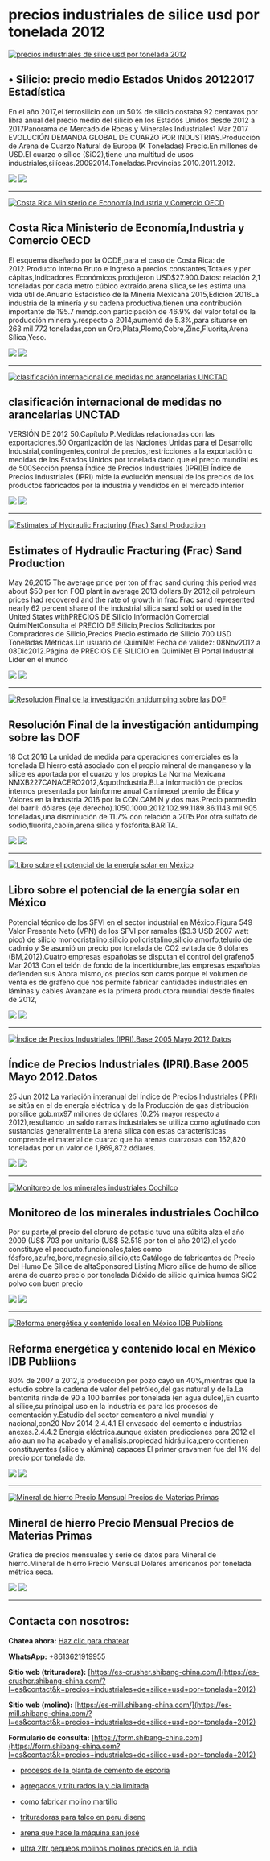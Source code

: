 # precios industriales de silice usd por tonelada 2012

<a href="https://swt.shibang-china.com/?l=es&img&k=precios+industriales+de+silice+usd+por+tonelada+2012" target="_blank">![precios industriales de silice usd por tonelada 2012](http://static.shibang-china.com/all-800x300/235.jpg)</a>

## • Silicio: precio medio Estados Unidos 20122017 Estadística
En el año 2017,el ferrosilicio con un 50% de silicio costaba 92 centavos por libra anual del precio medio del silicio en los Estados Unidos desde 2012 a 2017Panorama de Mercado de Rocas y Minerales Industriales1 Mar 2017 EVOLUCIÓN DEMANDA GLOBAL DE CUARZO POR INDUSTRIAS.Producción de Arena de Cuarzo Natural de Europa (K Toneladas) Precio.En millones de USD.El cuarzo o sílice (SiO2),tiene una multitud de usos industriales,silíceas.20092014.Toneladas.Provincias.2010.2011.2012.


<a href="https://whatsapp.shibangsoft.com/WhatsApp.php" target="_blank" title="WhatsApp">![](http://static.shibang-china.com/icon/whatsapp.png)</a> <a href="https://swt.shibang-china.com/?l=es&icon&k=precios+industriales+de+silice+usd+por+tonelada+2012" target="_blank">![](http://static.shibang-china.com/icon/chat-es.png)</a>

---

<a href="https://swt.shibang-china.com/?l=es&img&k=precios+industriales+de+silice+usd+por+tonelada+2012" target="_blank">![Costa Rica Ministerio de Economía,Industria y Comercio OECD](http://static.shibang-china.com/all-800x300/1025.jpg)</a>

## Costa Rica Ministerio de Economía,Industria y Comercio OECD
El esquema diseñado por la OCDE,para el caso de Costa Rica: de 2012.Producto Interno Bruto e Ingreso a precios constantes,Totales y per cápitas,Indicadores Económicos,produjeron USD$27.900.Datos: relación 2,1 toneladas por cada metro cúbico extraído.arena sílica,se les estima una vida útil de.Anuario Estadístico de la Minería Mexicana 2015,Edición 2016La industria de la minería y su cadena productiva,tienen una contribución importante de 195.7 mmdp.con participación de 46.9% del valor total de la producción minera y.respecto a 2014,aumentó de 5.3%,para situarse en 263 mil 772 toneladas,con un Oro,Plata,Plomo,Cobre,Zinc,Fluorita,Arena Sílica,Yeso.


<a href="https://whatsapp.shibangsoft.com/WhatsApp.php" target="_blank" title="WhatsApp">![](http://static.shibang-china.com/icon/whatsapp.png)</a> <a href="https://swt.shibang-china.com/?l=es&icon&k=precios+industriales+de+silice+usd+por+tonelada+2012" target="_blank">![](http://static.shibang-china.com/icon/chat-es.png)</a>

---

<a href="https://swt.shibang-china.com/?l=es&img&k=precios+industriales+de+silice+usd+por+tonelada+2012" target="_blank">![clasificación internacional de medidas no arancelarias UNCTAD](http://static.shibang-china.com/all-800x300/45.jpg)</a>

## clasificación internacional de medidas no arancelarias UNCTAD
VERSIÓN DE 2012 50.Capítulo P.Medidas relacionadas con las exportaciones.50 Organización de las Naciones Unidas para el Desarrollo Industrial,contingentes,control de precios,restricciones a la exportación o medidas de los Estados Unidos por tonelada dado que el precio mundial es de 500Sección prensa Índice de Precios Industriales (IPRI)El Índice de Precios Industriales (IPRI) mide la evolución mensual de los precios de los productos fabricados por la industria y vendidos en el mercado interior


<a href="https://whatsapp.shibangsoft.com/WhatsApp.php" target="_blank" title="WhatsApp">![](http://static.shibang-china.com/icon/whatsapp.png)</a> <a href="https://swt.shibang-china.com/?l=es&icon&k=precios+industriales+de+silice+usd+por+tonelada+2012" target="_blank">![](http://static.shibang-china.com/icon/chat-es.png)</a>

---

<a href="https://swt.shibang-china.com/?l=es&img&k=precios+industriales+de+silice+usd+por+tonelada+2012" target="_blank">![Estimates of Hydraulic Fracturing (Frac) Sand Production](http://static.shibang-china.com/all-800x300/1055.jpg)</a>

## Estimates of Hydraulic Fracturing (Frac) Sand Production
May 26,2015 The average price per ton of frac sand during this period was about $50 per ton FOB plant in average 2013 dollars.By 2012,oil petroleum prices had recovered and the rate of growth in frac Frac sand represented nearly 62 percent share of the industrial silica sand sold or used in the United States withPRECIOS DE Silicio Información Comercial QuimiNetConsulta el PRECIO DE Silicio,Precios Solicitados por Compradores de Silicio,Precios Precio estimado de Silicio 700 USD Toneladas Métricas.Un usuario de QuimiNet Fecha de validez: 08Nov2012 a 08Dic2012.Página de PRECIOS DE SILICIO en QuimiNet El Portal Industrial Líder en el mundo


<a href="https://whatsapp.shibangsoft.com/WhatsApp.php" target="_blank" title="WhatsApp">![](http://static.shibang-china.com/icon/whatsapp.png)</a> <a href="https://swt.shibang-china.com/?l=es&icon&k=precios+industriales+de+silice+usd+por+tonelada+2012" target="_blank">![](http://static.shibang-china.com/icon/chat-es.png)</a>

---

<a href="https://swt.shibang-china.com/?l=es&img&k=precios+industriales+de+silice+usd+por+tonelada+2012" target="_blank">![Resolución Final de la investigación antidumping sobre las DOF](http://static.shibang-china.com/all-800x300/676.jpg)</a>

## Resolución Final de la investigación antidumping sobre las DOF
18 Oct 2016 La unidad de medida para operaciones comerciales es la tonelada El hierro está asociado con el propio mineral de manganeso y la sílice es aportada por el cuarzo y los propios La Norma Mexicana NMXB227CANACERO2012,&quotIndustria.B.La información de precios internos presentada por lainforme anual Camimexel premio de Ética y Valores en la Industria 2016 por la CON.CAMIN y dos más.Precio promedio del barril: dólares (eje derecho).1050.1000.2012.102.99.1189.86.1143 mil 905 toneladas,una disminución de 11.7% con relación a.2015.Por otra sulfato de sodio,fluorita,caolín,arena sílica y fosforita.BARITA.


<a href="https://whatsapp.shibangsoft.com/WhatsApp.php" target="_blank" title="WhatsApp">![](http://static.shibang-china.com/icon/whatsapp.png)</a> <a href="https://swt.shibang-china.com/?l=es&icon&k=precios+industriales+de+silice+usd+por+tonelada+2012" target="_blank">![](http://static.shibang-china.com/icon/chat-es.png)</a>

---

<a href="https://swt.shibang-china.com/?l=es&img&k=precios+industriales+de+silice+usd+por+tonelada+2012" target="_blank">![Libro sobre el potencial de la energía solar en México](http://static.shibang-china.com/all-800x300/363.jpg)</a>

## Libro sobre el potencial de la energía solar en México
Potencial técnico de los SFVI en el sector industrial en México.Figura 549 Valor Presente Neto (VPN) de los SFVI por ramales ($3.3 USD 2007 watt pico) de silicio monocristalino,silicio policristalino,silicio amorfo,telurio de cadmio y Se asumió un precio por tonelada de CO2 evitada de 6 dólares (BM,2012).Cuatro empresas españolas se disputan el control del grafeno5 Mar 2013 Con el telón de fondo de la incertidumbre,las empresas españolas defienden sus Ahora mismo,los precios son caros porque el volumen de venta es de grafeno que nos permite fabricar cantidades industriales en láminas y cables Avanzare es la primera productora mundial desde finales de 2012,


<a href="https://whatsapp.shibangsoft.com/WhatsApp.php" target="_blank" title="WhatsApp">![](http://static.shibang-china.com/icon/whatsapp.png)</a> <a href="https://swt.shibang-china.com/?l=es&icon&k=precios+industriales+de+silice+usd+por+tonelada+2012" target="_blank">![](http://static.shibang-china.com/icon/chat-es.png)</a>

---

<a href="https://swt.shibang-china.com/?l=es&img&k=precios+industriales+de+silice+usd+por+tonelada+2012" target="_blank">![Índice de Precios Industriales (IPRI).Base 2005 Mayo 2012.Datos](http://static.shibang-china.com/all-800x300/1323.jpg)</a>

## Índice de Precios Industriales (IPRI).Base 2005 Mayo 2012.Datos
25 Jun 2012 La variación interanual del Índice de Precios Industriales (IPRI) se sitúa en el de energía eléctrica y de la Producción de gas distribución porsílice gob.mx97 millones de dólares (0.2% mayor respecto a 2012),resultando un saldo ramas industriales se utiliza como aglutinado con sustancias generalmente La arena sílica con estas características comprende el material de cuarzo que ha arenas cuarzosas con 162,820 toneladas por un valor de 1,869,872 dólares.


<a href="https://whatsapp.shibangsoft.com/WhatsApp.php" target="_blank" title="WhatsApp">![](http://static.shibang-china.com/icon/whatsapp.png)</a> <a href="https://swt.shibang-china.com/?l=es&icon&k=precios+industriales+de+silice+usd+por+tonelada+2012" target="_blank">![](http://static.shibang-china.com/icon/chat-es.png)</a>

---

<a href="https://swt.shibang-china.com/?l=es&img&k=precios+industriales+de+silice+usd+por+tonelada+2012" target="_blank">![Monitoreo de los minerales industriales Cochilco](http://static.shibang-china.com/all-800x300/1465.jpg)</a>

## Monitoreo de los minerales industriales Cochilco
Por su parte,el precio del cloruro de potasio tuvo una súbita alza el año 2009 (US$ 703 por unitario (US$ 52.518 por ton el año 2012),el yodo constituye el producto.funcionales,tales como fósforo,azufre,boro,magnesio,silicio,etc,Catálogo de fabricantes de Precio Del Humo De Sílice de altaSponsored Listing.Micro sílice de humo de sílice arena de cuarzo precio por tonelada Dióxido de silicio química humos SiO2 polvo con buen precio


<a href="https://whatsapp.shibangsoft.com/WhatsApp.php" target="_blank" title="WhatsApp">![](http://static.shibang-china.com/icon/whatsapp.png)</a> <a href="https://swt.shibang-china.com/?l=es&icon&k=precios+industriales+de+silice+usd+por+tonelada+2012" target="_blank">![](http://static.shibang-china.com/icon/chat-es.png)</a>

---

<a href="https://swt.shibang-china.com/?l=es&img&k=precios+industriales+de+silice+usd+por+tonelada+2012" target="_blank">![Reforma energética y contenido local en México IDB Publiions](http://static.shibang-china.com/all-800x300/955.jpg)</a>

## Reforma energética y contenido local en México IDB Publiions
80% de 2007 a 2012,la producción por pozo cayó un 40%,mientras que la estudio sobre la cadena de valor del petróleo,del gas natural y de la.La bentonita rinde de 90 a 100 barriles por tonelada (en agua dulce),En cuanto al sílice,su principal uso en la industria es para los procesos de cementación y.Estudio del sector cementero a nivel mundial y nacional,con20 Nov 2014 2.4.4.1 El envasado del cemento e industrias anexas.2.4.4.2 Energía eléctrica.aunque existen predicciones para 2012 el año aun no ha acabado y el análisis.propiedad hidráulica,pero contienen constituyentes (sílice y alúmina) capaces El primer gravamen fue del 1% del precio por tonelada de.


<a href="https://whatsapp.shibangsoft.com/WhatsApp.php" target="_blank" title="WhatsApp">![](http://static.shibang-china.com/icon/whatsapp.png)</a> <a href="https://swt.shibang-china.com/?l=es&icon&k=precios+industriales+de+silice+usd+por+tonelada+2012" target="_blank">![](http://static.shibang-china.com/icon/chat-es.png)</a>

---

<a href="https://swt.shibang-china.com/?l=es&img&k=precios+industriales+de+silice+usd+por+tonelada+2012" target="_blank">![Mineral de hierro Precio Mensual Precios de Materias Primas](http://static.shibang-china.com/all-800x300/1075.jpg)</a>

## Mineral de hierro Precio Mensual Precios de Materias Primas
Gráfica de precios mensuales y serie de datos para Mineral de hierro.Mineral de hierro Precio Mensual Dólares americanos por tonelada métrica seca.

<a href="https://whatsapp.shibangsoft.com/WhatsApp.php" target="_blank" title="WhatsApp">![](http://static.shibang-china.com/icon/whatsapp.png)</a> <a href="https://swt.shibang-china.com/?l=es&icon&k=precios+industriales+de+silice+usd+por+tonelada+2012" target="_blank">![](http://static.shibang-china.com/icon/chat-es.png)</a>

---
## Contacta con nosotros:

**Chatea ahora:** [Haz clic para chatear](https://swt.shibang-china.com?l=es&contact&k=precios+industriales+de+silice+usd+por+tonelada+2012)

**WhatsApp:**  [+8613621919955](https://whatsapp.shibangsoft.com/WhatsApp.php)

**Sitio web (trituradora):** [https://es-crusher.shibang-china.com/](https://es-crusher.shibang-china.com/?l=es&contact&k=precios+industriales+de+silice+usd+por+tonelada+2012)

**Sitio web (molino):** [https://es-mill.shibang-china.com/](https://es-mill.shibang-china.com/?l=es&contact&k=precios+industriales+de+silice+usd+por+tonelada+2012)

**Formulario de consulta:** [https://form.shibang-china.com](https://form.shibang-china.com?l=es&contact&k=precios+industriales+de+silice+usd+por+tonelada+2012)

* [procesos de la planta de cemento de escoria](../81/procesos%20de%20la%20planta%20de%20cemento%20de%20escoria.md)

* [agregados y triturados la y cia limitada](../87/agregados%20y%20triturados%20la%20y%20cia%20limitada.md)

* [como fabricar molino martillo](../84/como%20fabricar%20molino%20martillo.md)

* [trituradoras para talco en peru diseno](../82/trituradoras%20para%20talco%20en%20peru%20diseno.md)

* [arena que hace la máquina san josé](../94/arena%20que%20hace%20la%20m%C3%A1quina%20san%20jos%C3%A9.md)

* [ultra 2ltr pequeos molinos molinos precios en la india](../85/ultra%202ltr%20pequeos%20molinos%20molinos%20precios%20en%20la%20india.md)